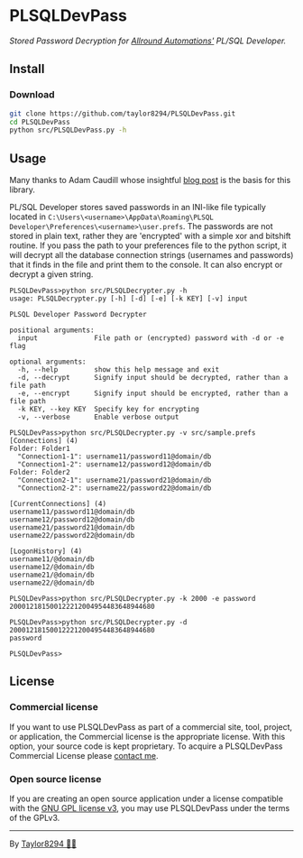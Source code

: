 # PLSQLDevPass

_Stored Password Decryption for [Allround Automations'](http://www.allroundautomations.com/plsqldev.html) PL/SQL Developer._

## Install

### Download

``` bash
git clone https://github.com/taylor8294/PLSQLDevPass.git
cd PLSQLDevPass
python src/PLSQLDevPass.py -h
```

## Usage

Many thanks to Adam Caudill whose insightful [blog post](https://adamcaudill.com/2016/02/02/plsql-developer-nonexistent-encryption/) is the basis for this library.

PL/SQL Developer stores saved passwords in an INI-like file typically located in `C:\Users\<username>\AppData\Roaming\PLSQL Developer\Preferences\<username>\user.prefs`. The passwords are not stored in plain text, rather they are 'encrypted' with a simple xor and bitshift routine. If you pass the path to your preferences file to the python script, it will decrypt all the database connection strings (usernames and passwords) that it finds in the file and print them to the console. It can also encrypt or decrypt a given string.

```
PLSQLDevPass>python src/PLSQLDecrypter.py -h
usage: PLSQLDecrypter.py [-h] [-d] [-e] [-k KEY] [-v] input

PLSQL Developer Password Decrypter

positional arguments:
  input              File path or (encrypted) password with -d or -e flag

optional arguments:
  -h, --help         show this help message and exit
  -d, --decrypt      Signify input should be decrypted, rather than a file path
  -e, --encrypt      Signify input should be encrypted, rather than a file path
  -k KEY, --key KEY  Specify key for encrypting
  -v, --verbose      Enable verbose output

PLSQLDevPass>python src/PLSQLDecrypter.py -v src/sample.prefs
[Connections] (4)
Folder: Folder1
  "Connection1-1": username11/password11@domain/db
  "Connection1-2": username12/password12@domain/db
Folder: Folder2
  "Connection2-1": username21/password21@domain/db
  "Connection2-2": username22/password22@domain/db

[CurrentConnections] (4)
username11/password11@domain/db
username12/password12@domain/db
username21/password21@domain/db
username22/password22@domain/db

[LogonHistory] (4)
username11/@domain/db
username12/@domain/db
username21/@domain/db
username22/@domain/db

PLSQLDevPass>python src/PLSQLDecrypter.py -k 2000 -e password
200012181500122212004954483648944680

PLSQLDevPass>python src/PLSQLDecrypter.py -d 200012181500122212004954483648944680
password

PLSQLDevPass>
```

## License

### Commercial license

If you want to use PLSQLDevPass as part of a commercial site, tool, project, or application, the Commercial license is the appropriate license. With this option, your source code is kept proprietary. To acquire a PLSQLDevPass Commercial License please [contact me](https://www.taylrr.co.uk/).

### Open source license

If you are creating an open source application under a license compatible with the [GNU GPL license v3](https://www.gnu.org/licenses/gpl-3.0.html), you may use PLSQLDevPass under the terms of the GPLv3.

---

By [Taylor8294 🌈🐻](https://www.taylrr.co.uk/)
